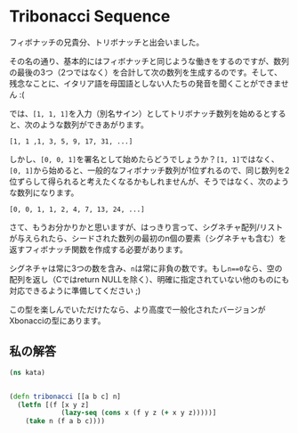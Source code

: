 # Tribonacci Sequence

フィボナッチの兄貴分、トリボナッチと出会いました。

その名の通り、基本的にはフィボナッチと同じような働きをするのですが、数列の最後の3つ（2つではなく）を合計して次の数列を生成するのです。そして、残念なことに、イタリア語を母国語としない人たちの発音を聞くことができません :(

では、`[1, 1, 1]`を入力（別名サイン）としてトリボナッチ数列を始めるとすると、次のような数列ができあがります。

```
[1, 1 ,1, 3, 5, 9, 17, 31, ...]
```

しかし、`[0, 0, 1]`を署名として始めたらどうでしょうか？`[1, 1]`ではなく、`[0, 1]`から始めると、一般的なフィボナッチ数列が1位ずれるので、同じ数列を2位ずらして得られると考えたくなるかもしれませんが、そうではなく、次のような数列になります。

```
[0, 0, 1, 1, 2, 4, 7, 13, 24, ...]
```

さて、もうお分かりかと思いますが、はっきり言って、シグネチャ配列/リストが与えられたら、シードされた数列の最初のn個の要素（シグネチャも含む）を返すフィボナッチ関数を作成する必要があります。

シグネチャは常に3つの数を含み、`n`は常に非負の数です。もし`n==0`なら、空の配列を返し（Cではreturn NULLを除く）、明確に指定されていない他のものにも対応できるように準備してください ;)

この型を楽しんでいただけたなら、より高度で一般化されたバージョンがXbonacciの型にあります。


## 私の解答

```clojure
(ns kata)


(defn tribonacci [[a b c] n]
  (letfn [(f [x y z]
             (lazy-seq (cons x (f y z (+ x y z)))))]
    (take n (f a b c))))
```

